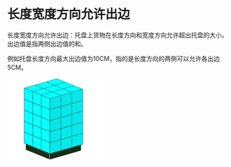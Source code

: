 # 长度宽度方向允许出边

长度宽度方向允许出边：托盘上货物在长度方向和宽度方向允许超出托盘的大小。出边值是指两侧出边值的和。

例如托盘长度方向最大出边值为10CM，指的是长度方向的两侧可以允许各出边5CM。

![](../../../../.gitbook/assets/image%20%2812%29.png)

